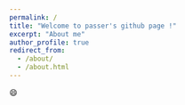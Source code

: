 ```yaml
---
permalink: /
title: "Welcome to passer's github page !"
excerpt: "About me"
author_profile: true
redirect_from:
  - /about/
  - /about.html
---
```


:smile:
